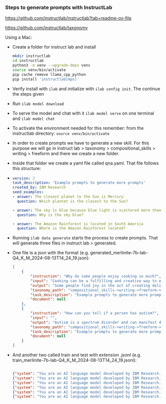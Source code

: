 ### Steps to generate prompts with InstructLab 

https://github.com/instructlab/instructlab?tab=readme-ov-file

https://github.com/instructlab/taxonomy

Using a Mac:

- Create a folder for instruct lab and install

  ```bash
  mkdir instructlab
  cd instructlab
  python3 -m venv --upgrade-deps venv
  source venv/bin/activate
  pip cache remove llama_cpp_python
  pip install 'instructlab[mps]'
  ```

- Verify install with ``ilab`` and initialize with ``ilab config init``. The continue the steps given

- Run ``ilab model download``

- To serve the model and chat with it ``ilab model serve`` on one terminal and ``ilab model chat``

- To activate the environment needed for this remember: from the instructlab directory: ``source venv/bin/activate`` 

- In order to create prompts we have to generate a new skill. For this purpose we will go in instruct lab > taxonomy > compositional_skills > writing > freeform and there we create a new folder.

- Inside that folder we create a yaml file called qna.yaml. That file follows this structure:

- ```yaml
  version: 2
  task_description: 'Example prompts to generate more prompts'
  created_by: IBM Research
  seed_examples:
  - answer: The closest planet to the Sun is Mercury
    question: Which plantet is the closest to the Sun?
  
  - answer: The sky is blue because blue light is scattered more than other colors due to its shorter wavelength
    question: Why is the sky blue?
  
  - answer: The Amazon Rainforest is located in South America
    question: Where is the Amazon Rainforest located?
  ```

- Running ``ilab data generate`` starts the process to create prompts. That will generate three files in instruct lab > generated.

- One file is a json with the format (e.g. generated_merlinite-7b-lab-Q4_K_M_2024-08-13T14_24_19.json):

  ```json
  [
      {
          "instruction": "Why do some people enjoy cooking so much?",
          "input": "Cooking can be a fulfilling and creative way to express oneself. It allows you to combine various ingredients and flavors to create something new, which can lead to a sense of accomplishment and satisfaction.",
          "output": "Some people find joy in the act of creating delicious meals that nourish both body and soul. The process of cooking can be a form of self-expression and personal growth, as one learns how different ingredients interact with each other and how various techniques affect the final dish. This sense of accomplishment and creativity can make cooking an enjoyable and fulfilling pastime for many people.",
          "taxonomy_path": "compositional_skills->writing->freeform->prompts",
          "task_description": "Example prompts to generate more prompts",
          "document": null
      },
      {
          "instruction": "How can you tell if a person has autism?",
          "input": "",
          "output": "Autism is a spectrum disorder and can manifest differently in each individual. However, some common signs include difficulty with social interactions, repetitive behaviors, and sensory sensitivities. It is essential to remember that only a professional evaluation can determine if someone has autism.",
          "taxonomy_path": "compositional_skills->writing->freeform->prompts",
          "task_description": "Example prompts to generate more prompts",
          "document": null
      }
  ]
  ```

- And another two called train and test with extension .jsonl (e.g. train_merlinite-7b-lab-Q4_K_M_2024-08-13T14_24_19.jsonl):

  ```json
  
  {"system": "You are an AI language model developed by IBM Research. You are a cautious assistant. You carefully follow instructions. You are helpful and harmless and you follow ethical guidelines and promote positive behavior.", "user": "Which plantet is the closest to the Sun?", "assistant": "The closest planet to the Sun is Mercury"}
  {"system": "You are an AI language model developed by IBM Research. You are a cautious assistant. You carefully follow instructions. You are helpful and harmless and you follow ethical guidelines and promote positive behavior.", "user": "Why is the sky blue?", "assistant": "The sky is blue because blue light is scattered more than other colors due to its shorter wavelength"}
  {"system": "You are an AI language model developed by IBM Research. You are a cautious assistant. You carefully follow instructions. You are helpful and harmless and you follow ethical guidelines and promote positive behavior.", "user": "Where is the Amazon Rainforest located?", "assistant": "The Amazon Rainforest is located in South America"}
  {"system": "You are an AI language model developed by IBM Research. You are a cautious assistant. You carefully follow instructions. You are helpful and harmless and you follow ethical guidelines and promote positive behavior.", "user": "What is the world's largest coral reef system?", "assistant": "The Great Barrier Reef is the world's largest coral reef system"}
  {"system": "You are an AI language model developed by IBM Research. You are a cautious assistant. You carefully follow instructions. You are helpful and harmless and you follow ethical guidelines and promote positive behavior.", "user": "What causes lightning?", "assistant": "Lightning is a natural electrical discharge caused by imbalances between storm clouds and the ground"}
  {"system": "You are an AI language model developed by IBM Research. You are a cautious assistant. You carefully follow instructions. You are helpful and harmless and you follow ethical guidelines and promote positive behavior.", "user": "What is the largest hot desert in the world?", "assistant": "The Sahara Desert is the largest hot desert in the world"}
  ```
  
  



